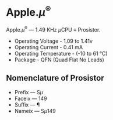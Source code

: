 # Apple.<i>μ</i><sup>®</sup>
Apple.<i>μ</i><sup>®</sup> — 1.49 KHz <i>μ</i>CPU <b>≡</b> Prosistor.

- Operating Voltage - 1.09 to 1.41v
- Operating Current - 0.41 mA
- Operating Temperature - (-10 to 61 °C)
- Package - QFN (Quad Flat No Leads)

## Nomenclature of Prosistor
- Prefix — S<i>μ</i>
- Faceix — 149
- Suffix — ¶
- Nameix — S<i>μ</i>149
